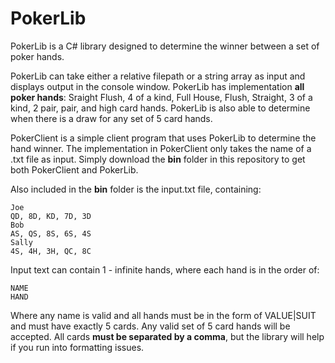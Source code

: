 # PokerLib
PokerLib is a C# library designed to determine the winner between a set of poker hands. 

PokerLib can take either a relative filepath or a string array as input and displays output in the console window.
PokerLib has implementation **all poker hands**: Sraight Flush, 4 of a kind, Full House, Flush, Straight, 3 of a kind, 2 pair, pair, and high card hands. PokerLib is also able to determine when there is a draw for any set of 5 card hands.

PokerClient is a simple client program that uses PokerLib to determine the hand winner. The implementation in PokerClient only takes the name of a .txt file as input.
Simply download the **bin** folder in this repository to get both PokerClient and PokerLib.

Also included in the **bin** folder is the input.txt file, containing:
```
Joe
QD, 8D, KD, 7D, 3D
Bob
AS, QS, 8S, 6S, 4S
Sally
4S, 4H, 3H, QC, 8C
```
Input text can contain 1 - infinite hands, where each hand is in the order of:
```
NAME
HAND
```
Where any name is valid and all hands must be in the form of VALUE|SUIT and must have exactly 5 cards.
Any valid set of 5 card hands will be accepted. All cards **must be separated by a comma**, but the library will help if you run into formatting issues.

